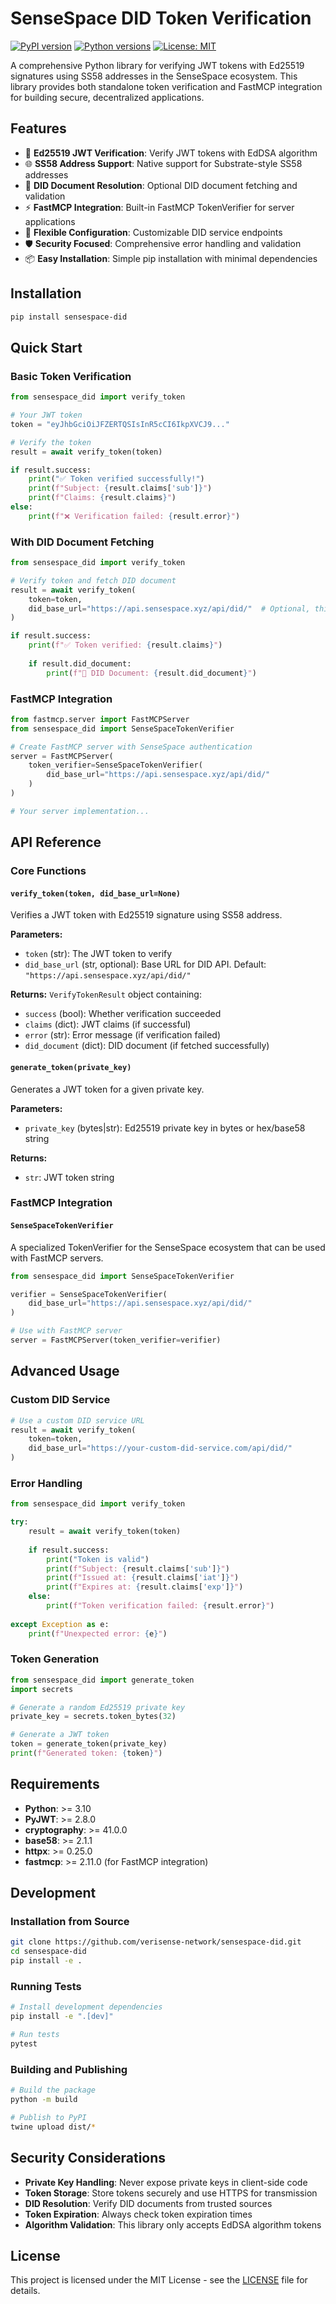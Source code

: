 # SenseSpace DID Token Verification

[![PyPI version](https://badge.fury.io/py/sensespace-did.svg)](https://badge.fury.io/py/sensespace-did)
[![Python versions](https://img.shields.io/pypi/pyversions/sensespace-did.svg)](https://pypi.org/project/sensespace-did/)
[![License: MIT](https://img.shields.io/badge/License-MIT-yellow.svg)](https://opensource.org/licenses/MIT)

A comprehensive Python library for verifying JWT tokens with Ed25519 signatures using SS58 addresses in the SenseSpace ecosystem. This library provides both standalone token verification and FastMCP integration for building secure, decentralized applications.

## Features

- 🔐 **Ed25519 JWT Verification**: Verify JWT tokens with EdDSA algorithm
- 🌐 **SS58 Address Support**: Native support for Substrate-style SS58 addresses
- 📄 **DID Document Resolution**: Optional DID document fetching and validation
- ⚡ **FastMCP Integration**: Built-in FastMCP TokenVerifier for server applications
- 🔧 **Flexible Configuration**: Customizable DID service endpoints
- 🛡️ **Security Focused**: Comprehensive error handling and validation
- 📦 **Easy Installation**: Simple pip installation with minimal dependencies

## Installation

```bash
pip install sensespace-did
```

## Quick Start

### Basic Token Verification

```python
from sensespace_did import verify_token

# Your JWT token
token = "eyJhbGciOiJFZERTQSIsInR5cCI6IkpXVCJ9..."

# Verify the token
result = await verify_token(token)

if result.success:
    print("✅ Token verified successfully!")
    print(f"Subject: {result.claims['sub']}")
    print(f"Claims: {result.claims}")
else:
    print(f"❌ Verification failed: {result.error}")
```

### With DID Document Fetching

```python
from sensespace_did import verify_token

# Verify token and fetch DID document
result = await verify_token(
    token=token,
    did_base_url="https://api.sensespace.xyz/api/did/"  # Optional, this is the default
)

if result.success:
    print(f"✅ Token verified: {result.claims}")
    
    if result.did_document:
        print(f"📄 DID Document: {result.did_document}")
```

### FastMCP Integration

```python
from fastmcp.server import FastMCPServer
from sensespace_did import SenseSpaceTokenVerifier

# Create FastMCP server with SenseSpace authentication
server = FastMCPServer(
    token_verifier=SenseSpaceTokenVerifier(
        did_base_url="https://api.sensespace.xyz/api/did/"
    )
)

# Your server implementation...
```

## API Reference

### Core Functions

#### `verify_token(token, did_base_url=None)`

Verifies a JWT token with Ed25519 signature using SS58 address.

**Parameters:**
- `token` (str): The JWT token to verify
- `did_base_url` (str, optional): Base URL for DID API. Default: `"https://api.sensespace.xyz/api/did/"`

**Returns:**
`VerifyTokenResult` object containing:
- `success` (bool): Whether verification succeeded
- `claims` (dict): JWT claims (if successful)
- `error` (str): Error message (if verification failed)
- `did_document` (dict): DID document (if fetched successfully)

#### `generate_token(private_key)`

Generates a JWT token for a given private key.

**Parameters:**
- `private_key` (bytes|str): Ed25519 private key in bytes or hex/base58 string

**Returns:**
- `str`: JWT token string

### FastMCP Integration

#### `SenseSpaceTokenVerifier`

A specialized TokenVerifier for the SenseSpace ecosystem that can be used with FastMCP servers.

```python
from sensespace_did import SenseSpaceTokenVerifier

verifier = SenseSpaceTokenVerifier(
    did_base_url="https://api.sensespace.xyz/api/did/"
)

# Use with FastMCP server
server = FastMCPServer(token_verifier=verifier)
```

## Advanced Usage

### Custom DID Service

```python
# Use a custom DID service URL
result = await verify_token(
    token=token,
    did_base_url="https://your-custom-did-service.com/api/did/"
)
```

### Error Handling

```python
from sensespace_did import verify_token

try:
    result = await verify_token(token)
    
    if result.success:
        print("Token is valid")
        print(f"Subject: {result.claims['sub']}")
        print(f"Issued at: {result.claims['iat']}")
        print(f"Expires at: {result.claims['exp']}")
    else:
        print(f"Token verification failed: {result.error}")
        
except Exception as e:
    print(f"Unexpected error: {e}")
```

### Token Generation

```python
from sensespace_did import generate_token
import secrets

# Generate a random Ed25519 private key
private_key = secrets.token_bytes(32)

# Generate a JWT token
token = generate_token(private_key)
print(f"Generated token: {token}")
```

## Requirements

- **Python**: >= 3.10
- **PyJWT**: >= 2.8.0
- **cryptography**: >= 41.0.0
- **base58**: >= 2.1.1
- **httpx**: >= 0.25.0
- **fastmcp**: >= 2.11.0 (for FastMCP integration)

## Development

### Installation from Source

```bash
git clone https://github.com/verisense-network/sensespace-did.git
cd sensespace-did
pip install -e .
```

### Running Tests

```bash
# Install development dependencies
pip install -e ".[dev]"

# Run tests
pytest
```

### Building and Publishing

```bash
# Build the package
python -m build

# Publish to PyPI
twine upload dist/*
```

## Security Considerations

- **Private Key Handling**: Never expose private keys in client-side code
- **Token Storage**: Store tokens securely and use HTTPS for transmission
- **DID Resolution**: Verify DID documents from trusted sources
- **Token Expiration**: Always check token expiration times
- **Algorithm Validation**: This library only accepts EdDSA algorithm tokens

## License

This project is licensed under the MIT License - see the [LICENSE](LICENSE) file for details.

